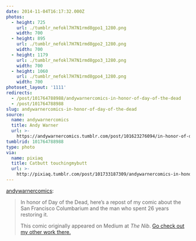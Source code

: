 ```yaml
---
date: 2014-11-04T16:17:32.000Z
photos:
  - height: 725
    url: ./tumblr_nefokl7H7N1rmd8gpo1_1280.png
    width: 700
  - height: 895
    url: ./tumblr_nefokl7H7N1rmd8gpo2_1280.png
    width: 700
  - height: 1179
    url: ./tumblr_nefokl7H7N1rmd8gpo3_1280.png
    width: 700
  - height: 1060
    url: ./tumblr_nefokl7H7N1rmd8gpo4_1280.png
    width: 700
photoset_layout: '1111'
redirects:
  - /post/101764788988/andywarnercomics-in-honor-of-day-of-the-dead
  - /post/101764788988
slug: andywarnercomics-in-honor-of-day-of-the-dead
source:
  name: andywarnercomics
  title: Andy Warner
  url: >-
    https://andywarnercomics.tumblr.com/post/101623276094/in-honor-of-day-of-the-dead-heres-a-repost-of-my
tumblrid: 101764788988
type: photo
via:
  name: pixiaq
  title: Catbutt touchingmybutt
  url: >-
    http://pixiaq.tumblr.com/post/101733187309/andywarnercomics-in-honor-of-day-of-the-dead
---
```

<p><a class="tumblr_blog" href="http://andywarnercomics.tumblr.com/post/101623276094/in-honor-of-day-of-the-dead-heres-a-repost-of-my">andywarnercomics</a>:</p>
<blockquote>
<p>In honor of Day of the Dead, here’s a repost of my comic about the San Francisco Columbarium and the man who spent 26 years restoring it.</p>
<p>This comic originally appeared on Medium at <em>The Nib</em>. <a href="https://medium.com/@andycomics/">Go check out my other work there.</a></p>
</blockquote>
